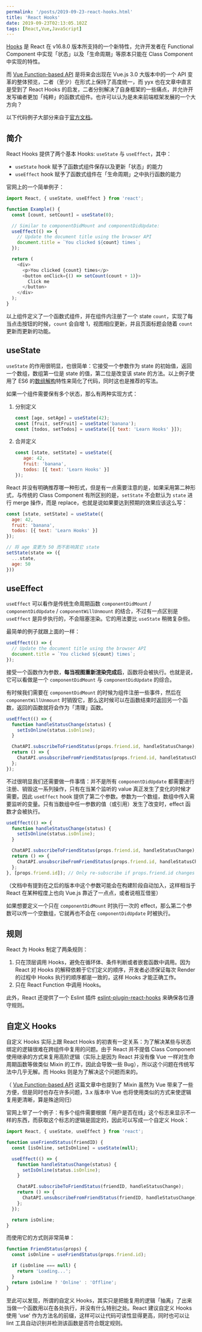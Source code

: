 ```yaml
---
permalink: '/posts/2019-09-23-react-hooks.html'
title: 'React Hooks'
date: 2019-09-23T02:13:05.102Z
tags: [React,Vue,JavaScript]
---
```


[Hooks](https://reactjs.org/docs/hooks-intro.html) 是 React 在 v16.8.0 版本所支持的一个新特性，允许开发者在 Functional Component 中实现「状态」以及「生命周期」等原本只能在 Class Component 中实现的特性。

而 [Vue Function-based API](https://zhuanlan.zhihu.com/p/68477600) 是将来会出现在 Vue.js 3.0 大版本中的一个 API 变革的整体预览，二者（至少）在形式上保持了高度统一，而 yyx 也在文章中直言是受到了 React Hooks 的启发，二者分别解决了自身框架的一些痛点，并允许开发写编者更加「纯粹」的函数式组件。也许可以认为是未来前端框架发展的一个大方向？

<!-- more -->

以下代码例子大部分来自于[官方文档](https://reactjs.org/docs/hooks-intro.html)。

## 简介

React Hooks 提供了两个基本 Hooks: `useState` 与 `useEffect`，其中：

* `useState` hook 赋予了函数式组件保存以及更新「状态」的能力
* `useEffect` hook 赋予了函数式组件在「生命周期」之中执行函数的能力

官网上的一个简单例子：

```javascript
import React, { useState, useEffect } from 'react';

function Example() {
  const [count, setCount] = useState(0);

  // Similar to componentDidMount and componentDidUpdate:
  useEffect(() => {
    // Update the document title using the browser API
    document.title = `You clicked ${count} times`;
  });

  return (
    <div>
      <p>You clicked {count} times</p>
      <button onClick={() => setCount(count + 1)}>
        Click me
      </button>
    </div>
  );
}
```

以上组件定义了一个函数式组件，并在组件内注册了一个 state `count`，实现了每当点击按钮的时候，`count` 会自增 1，视图相应更新，并且页面标题会随着 `count` 更新而更新的功能。

## useState

`useState` 的作用很明显，也很简单：它接受一个参数作为 state 的初始值，返回一个数组，数组第一位是 state 的值，第二位是改变该 state 的方法。以上例子使用了 ES6 的[数组解构](https://developer.mozilla.org/en-US/docs/Web/JavaScript/Reference/Operators/Destructuring_assignment)特性来简化了代码，同时这也是推荐的写法。

如果一个组件需要保有多个状态，那么有两种实现方式：

1. 分别定义
    ```javascript
    const [age, setAge] = useState(42);
    const [fruit, setFruit] = useState('banana');
    const [todos, setTodos] = useState([{ text: 'Learn Hooks' }]);
    ```
2. 合并定义
    ```javascript
    const [state, setState] = useState({
       age: 42,
       fruit: 'banana',
       todos: [{ text: 'Learn Hooks' }]
    });
    ```

React 并没有明确推荐哪一种形式，但是有一点需要注意的是，如果采用第二种形式，与传统的 Class Component 有所区别的是，`setState` 不会默认为 `state` 进行 merge 操作，而是 replace，也就是说如果要达到预期的效果应该这么写：

```javascript
const [state, setState] = useState({
  age: 42,
  fruit: 'banana',
  todos: [{ text: 'Learn Hooks' }]
});

// 将 age 变更为 50 而不影响其它 state
setState(state => ({
  ...state,
  age: 50 
}))
```

## useEffect

`useEffect` 可以看作是传统生命周期函数 `componentDidMount` / `componentDidUpdate` / `componentWillUnmount` 的结合，不过有一点区别是 `useEffect` 是异步执行的，不会阻塞渲染。它的用法要比 `useState` 稍微复杂些。

最简单的例子就跟上面的一样：

```javascript
useEffect(() => {
  // Update the document title using the browser API
  document.title = `You clicked ${count} times`;
});
```

接受一个函数作为参数，**每当视图重新渲染完成后**，函数将会被执行。也就是说，它可以看做是一个 `componentDidMount` 与 `componentDidUpdate` 的综合。

有时候我们需要在 `componentDidMount` 的时候为组件注册一些事件，然后在 `componentWillUnmount` 时销毁它，那么这时候可以在函数结束时返回另一个函数，返回的函数就将会作为「清理」函数。

```javascript
useEffect(() => {
  function handleStatusChange(status) {
    setIsOnline(status.isOnline);
  }

  ChatAPI.subscribeToFriendStatus(props.friend.id, handleStatusChange);
  return () => {
    ChatAPI.unsubscribeFromFriendStatus(props.friend.id, handleStatusChange);
  };
});
```

不过很明显我们还需要做一件事情：并不是所有 `componentDidUpdate` 都需要进行注册、销毁这一系列操作，只有在当某个监听的 value 真正发生了变化的时候才需要。因此 `useEffect` hook 提供了第二个参数。参数为一个数组，数组中传入需要监听的变量。只有当数组中任一参数的值（或引用）发生了改变时，effect 函数才会被执行。

```javascript
useEffect(() => {
  function handleStatusChange(status) {
    setIsOnline(status.isOnline);
  }

  ChatAPI.subscribeToFriendStatus(props.friend.id, handleStatusChange);
  return () => {
    ChatAPI.unsubscribeFromFriendStatus(props.friend.id, handleStatusChange);
  };
}, [props.friend.id]); // Only re-subscribe if props.friend.id changes
```

（文档中有提到在之后的版本中这个参数可能会在构建阶段自动加入，这样相当于 React 在某种程度上也向 Vue.js 靠近了一点点，或者说相互借鉴）

如果想要定义一个只在 `componentDidMount` 时执行一次的 effect，那么第二个参数可以传一个空数组，它就再也不会在 `componentDidUpdate` 时被执行。

## 规则

React 为 Hooks 制定了两条规则：

1. 只在顶层调用 Hooks，避免在循环体、条件判断或者嵌套函数中调用。因为 React 对 Hooks 的解释依赖于它们定义的顺序，开发者必须保证每次 Render 的过程中 Hooks 执行的顺序都是一致的，这样 Hooks 才能正确工作。
2. 只在 React Function 中调用 Hooks。

此外，React 还提供了一个 Eslint 插件 [eslint-plugin-react-hooks](https://www.npmjs.com/package/eslint-plugin-react-hooks) 来确保各位遵守规则。

## 自定义 Hooks

自定义 Hooks 实际上跟 React Hooks 的初衷有一定关系：为了解决某些与状态绑定的逻辑很难在跨组件中复用的问题。由于 React 并不提倡 Class Component 使用继承的方式来复用高阶逻辑（实际上是因为 React 并没有像 Vue 一样对生命周期函数等做类似 Mixin 的工作，因此会导致一些 Bug），所以这个问题在传统写法中几乎无解。而 Hooks 则是为了解决这个问题而来的。

（ [Vue Function-based API](https://zhuanlan.zhihu.com/p/68477600) 这篇文章中也提到了 Mixin 虽然为 Vue 带来了一些方便，但是同时也存在许多问题，3.x 版本中 Vue 也将使用类似的方式来使逻辑复用更清晰，算是殊途同归）

官网上举了一个例子：有多个组件需要根据「用户是否在线」这个标志来显示不一样的东西，而获取这个标志的逻辑是固定的，因此可以写成一个自定义 Hook：

```javascript
import React, { useState, useEffect } from 'react';

function useFriendStatus(friendID) {
  const [isOnline, setIsOnline] = useState(null);

  useEffect(() => {
    function handleStatusChange(status) {
      setIsOnline(status.isOnline);
    }

    ChatAPI.subscribeToFriendStatus(friendID, handleStatusChange);
    return () => {
      ChatAPI.unsubscribeFromFriendStatus(friendID, handleStatusChange);
    };
  });

  return isOnline;
}
```

而使用它的方式则非常简单：

```javascript
function FriendStatus(props) {
  const isOnline = useFriendStatus(props.friend.id);

  if (isOnline === null) {
    return 'Loading...';
  }
  return isOnline ? 'Online' : 'Offline';
}
```

至此可以发现，所谓的自定义 Hooks，其实只是把能复用的逻辑「抽离」了出来当做一个函数用以在各处执行，并没有什么特别之处。React 建议自定义 Hooks 使用 'use' 作为方法名的前缀，这样可以让代码可读性显得更高，同时也可以让 lint 工具自动识别并检测该函数是否符合既定规则。
